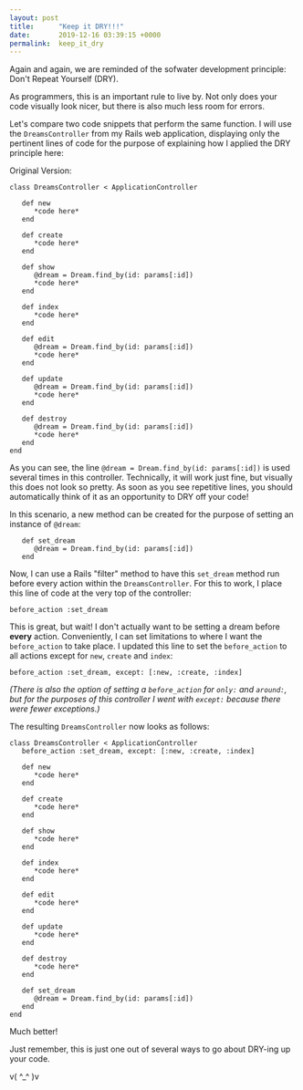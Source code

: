 ```yaml
---
layout: post
title:      "Keep it DRY!!!"
date:       2019-12-16 03:39:15 +0000
permalink:  keep_it_dry
---
```



Again and again, we are reminded of the sofwater development principle:  Don't Repeat Yourself (DRY). 

As programmers, this is an important rule to live by.  Not only does your code visually look nicer, but there is also much less room for errors. 

Let's compare two code snippets that perform the same function.  I will use  the `DreamsController` from my Rails web application, displaying only the pertinent lines of code for the purpose of explaining how I applied the DRY principle here: 

Original Version: 

```
class DreamsController < ApplicationController
    
   def new
      *code here*
   end
    
   def create
      *code here*
   end

   def show
      @dream = Dream.find_by(id: params[:id])
      *code here*
   end

   def index
      *code here*
   end 

   def edit
      @dream = Dream.find_by(id: params[:id])
      *code here*
   end

   def update
      @dream = Dream.find_by(id: params[:id])
      *code here*
   end

   def destroy
      @dream = Dream.find_by(id: params[:id])
      *code here*
   end
end
```

As you can see, the line `@dream = Dream.find_by(id: params[:id])` is used several times in this controller.  Technically, it will work just fine, but visually this does not look so pretty.  As soon as you see repetitive lines, you should automatically think of it as an opportunity to DRY off your code!

In this scenario, a new method can be created for the purpose of setting an instance of `@dream`: 

```
   def set_dream
      @dream = Dream.find_by(id: params[:id])
   end
```

Now, I can use a Rails "filter" method to have this `set_dream` method run before every action within the `DreamsController`.  For this to work, I place this line of code at the very top of the controller: 

```
before_action :set_dream
```

This is great, but wait!  I don't actually want to be setting a dream before **every** action.  Conveniently, I can set limitations to where I want the `before_action` to take place.   I updated this line to set the `before_action` to all actions except for `new`, `create` and `index`:

```
before_action :set_dream, except: [:new, :create, :index]
```

*(There is also the option of setting a `before_action` for `only:` and `around:`, but for the purposes of this controller I went with `except:` because there were fewer exceptions.)*

The resulting `DreamsController` now looks as follows:

```
class DreamsController < ApplicationController
   before_action :set_dream, except: [:new, :create, :index]
    
   def new
      *code here*
   end

   def create
      *code here*
   end

   def show
      *code here*
   end

   def index
      *code here*
   end 

   def edit
      *code here*
   end

   def update
      *code here*
   end

   def destroy
      *code here*
   end
	 
   def set_dream
      @dream = Dream.find_by(id: params[:id])
   end
end
```

Much better!  

Just remember, this is just one out of several ways to go about DRY-ing up your code. 

v(  ^_^ )v
